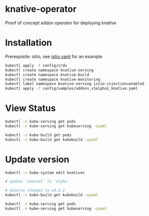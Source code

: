 # knative-operator

Proof of concept addon operator for deploying knative

# Installation

Prerequisite: istio, see [istio.yaml](istio.yaml) for an example

```bash
kubectl apply -f config/crds
kubectl create namespace knative-serving
kubectl create namespace knative-build
kubectl create namespace knative-monitoring
kubectl label namespace knative-serving istio-injection=enabled
kubectl apply -f config/samples/addons_v1alpha1_knative.yaml
```

# View Status
```bash
kubectl -n kube-serving get pods
kubectl -n kube-serving get kubeserving -oyaml

kubectl -n kube-build get pods
kubectl -n kube-build get kubebuild -oyaml
```

# Update version
```bash
kubectl -n kube-system edit knatives

# update 'channel' to 'alpha'

# observe changes to v0.2.2
kubectl -n kube-build get kubebuild -oyaml

kubectl -n kube-serving get pods
kubectl -n kube-serving get kubeserving -oyaml
```